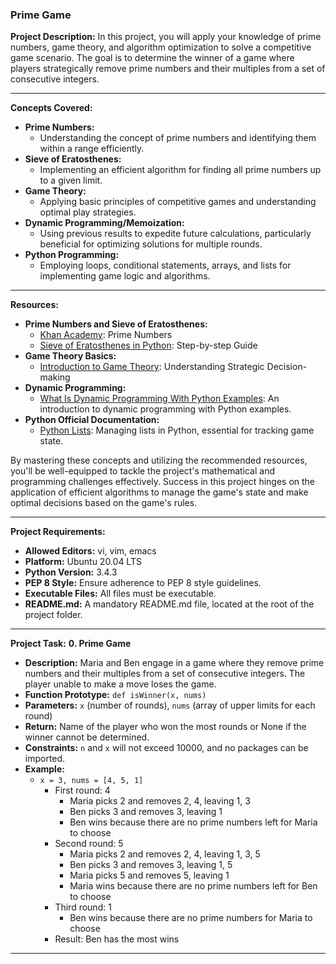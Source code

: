 ### Prime Game

**Project Description:**
In this project, you will apply your knowledge of prime numbers, game theory, and algorithm optimization to solve a competitive game scenario. The goal is to determine the winner of a game where players strategically remove prime numbers and their multiples from a set of consecutive integers.

---

**Concepts Covered:**

- **Prime Numbers:**
  - Understanding the concept of prime numbers and identifying them within a range efficiently.
- **Sieve of Eratosthenes:**
  - Implementing an efficient algorithm for finding all prime numbers up to a given limit.
- **Game Theory:**
  - Applying basic principles of competitive games and understanding optimal play strategies.
- **Dynamic Programming/Memoization:**
  - Using previous results to expedite future calculations, particularly beneficial for optimizing solutions for multiple rounds.
- **Python Programming:**
  - Employing loops, conditional statements, arrays, and lists for implementing game logic and algorithms.

---

**Resources:**

- **Prime Numbers and Sieve of Eratosthenes:**
  - [Khan Academy](https://intranet.alxswe.com/rltoken/IUKEfGVroNza8u37x0lEzw): Prime Numbers
  - [Sieve of Eratosthenes in Python](https://intranet.alxswe.com/rltoken/sVjdrNQEaErO_qRYsVMTEg): Step-by-step Guide
- **Game Theory Basics:**
  - [Introduction to Game Theory](https://intranet.alxswe.com/rltoken/lH4z--LnsuXYKh23Ji9Elw): Understanding Strategic Decision-making
- **Dynamic Programming:**
  - [What Is Dynamic Programming With Python Examples](https://intranet.alxswe.com/rltoken/W6T0RxWaFG3GisPxLLNYkQ): An introduction to dynamic programming with Python examples.
- **Python Official Documentation:**
  - [Python Lists](https://intranet.alxswe.com/rltoken/JTEGXnSDYDp8yblD9y86eg): Managing lists in Python, essential for tracking game state.

By mastering these concepts and utilizing the recommended resources, you'll be well-equipped to tackle the project's mathematical and programming challenges effectively. Success in this project hinges on the application of efficient algorithms to manage the game's state and make optimal decisions based on the game's rules.

---

**Project Requirements:**

- **Allowed Editors:** vi, vim, emacs
- **Platform:** Ubuntu 20.04 LTS
- **Python Version:** 3.4.3
- **PEP 8 Style:** Ensure adherence to PEP 8 style guidelines.
- **Executable Files:** All files must be executable.
- **README.md:** A mandatory README.md file, located at the root of the project folder.

---

**Project Task:**
**0. Prime Game**

- **Description:** Maria and Ben engage in a game where they remove prime numbers and their multiples from a set of consecutive integers. The player unable to make a move loses the game.
- **Function Prototype:** `def isWinner(x, nums)`
- **Parameters:** `x` (number of rounds), `nums` (array of upper limits for each round)
- **Return:** Name of the player who won the most rounds or None if the winner cannot be determined.
- **Constraints:** `n` and `x` will not exceed 10000, and no packages can be imported.
- **Example:**
  - `x = 3, nums = [4, 5, 1]`
    - First round: 4
      - Maria picks 2 and removes 2, 4, leaving 1, 3
      - Ben picks 3 and removes 3, leaving 1
      - Ben wins because there are no prime numbers left for Maria to choose
    - Second round: 5
      - Maria picks 2 and removes 2, 4, leaving 1, 3, 5
      - Ben picks 3 and removes 3, leaving 1, 5
      - Maria picks 5 and removes 5, leaving 1
      - Maria wins because there are no prime numbers left for Ben to choose
    - Third round: 1
      - Ben wins because there are no prime numbers for Maria to choose
    - Result: Ben has the most wins

---
